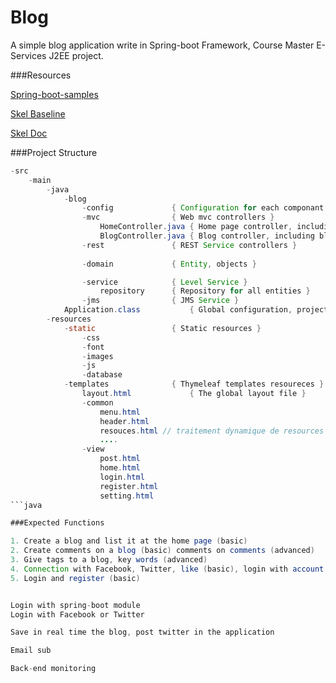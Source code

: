 Blog
====
A simple blog application write in Spring-boot Framework, Course Master E-Services J2EE project.

###Resources

[Spring-boot-samples](https://github.com/spring-projects/spring-boot/tree/1.1.x/spring-boot-samples)

[Skel Baseline](http://getskel.com/downloads/skel-baseline/#elements)

[Skel Doc](http://getskel.com/docs)

###Project Structure

```java
-src
	-main
		-java
			-blog
				-config				{ Configuration for each componant in blog application }
				-mvc				{ Web mvc controllers }
					HomeController.java	{ Home page controller, including listing blogs }
					BlogController.java	{ Blog controller, including blogs CRUD operation }
				-rest				{ REST Service controllers }
						
				-domain 			{ Entity, objects }

				-service			{ Level Service }
					repository 		{ Repository for all entities }
				-jms 				{ JMS Service }
			Application.class 			{ Global configuration, project open class }
		-resources
			-static					{ Static resources }
				-css
				-font
				-images
				-js
				-database
			-templates				{ Thymeleaf templates resoureces }
				layout.html 			{ The global layout file }
				-common
					menu.html
					header.html
					resouces.html // traitement dynamique de resources statique
					....
				-view
					post.html
					home.html
					login.html
					register.html
					setting.html
```java

###Expected Functions

1. Create a blog and list it at the home page (basic)
2. Create comments on a blog (basic) comments on comments (advanced)
3. Give tags to a blog, key words (advanced)
4. Connection with Facebook, Twitter, like (basic), login with account (basic), post tweet or news (advanced)
5. Login and register (basic)


Login with spring-boot module
Login with Facebook or Twitter

Save in real time the blog, post twitter in the application

Email sub

Back-end monitoring



